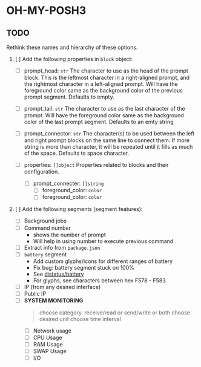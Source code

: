 # OH-MY-POSH3

<link rel="stylesheet" href="https://www.nerdfonts.com/assets/css/combo.css">
<!--Add `Nerd Fonts` icons with <i> tag-->

<!--This stylesheet is messing with the font though-->

## TODO

Rethink these names and hierarchy of these options.

1. [ ] Add the following properties in `block` object:

   - [ ] prompt_head: `str` The character to use as the head of the prompt block.
     This is the leftmost character in a right-aligned prompt,
     and the rightmost character in a left-aligned prompt.
     Will have the foreground color same as the background color of the previous prompt segment.
     Defaults to empty.

   - [ ] prompt_tail: `str` The character to use as the last character of the prompt.
     Will have the foreground color same as the background color of the last prompt segment.
     Defaults to an emty string

   - [ ] prompt_connector: `str` The character(s) to be used between the left and right prompt
     blocks on the same line to connect them.
     If more string is more than character, it will be repeated until it fills
     as much of the space.
     Defaults to space character.

   - [ ] properties: `[]object` Properties related to blocks and their configuration.
     - [ ] prompt_connecter: `[]string`
       - [ ] foreground_color: `color`
       - [ ] foreground_color: `color`

2. [ ] Add the following segments (segment features):
  
   - [ ] Background jobs
   - [ ] Command number
     - shows the number of prompt
     - Will help in using number to execute previous command
   - [ ] Extract info from `package.json`
   - [ ] `battery` segment
     - Add custom glyphs/icons for different ranges of battery
     - Fix bug: battery segment stuck on 100%
     - See [distatus/battery](github.com/distatus/battery)
     - For glyphs, see characters between hex F578 - F583
   - [ ] IP (from any desired interface)
   - [ ] Public IP
   - [ ] **SYSTEM MONITORING**
       > choose category. receive/read or send/write or both
       > choose desired unit
       > choose time interval
     - [ ] Network usage
     - [ ] CPU Usage
     - [ ] RAM Usage
     - [ ] SWAP Usage
     - [ ] I/O
